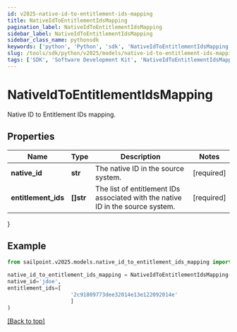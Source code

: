 ```yaml
---
id: v2025-native-id-to-entitlement-ids-mapping
title: NativeIdToEntitlementIdsMapping
pagination_label: NativeIdToEntitlementIdsMapping
sidebar_label: NativeIdToEntitlementIdsMapping
sidebar_class_name: pythonsdk
keywords: ['python', 'Python', 'sdk', 'NativeIdToEntitlementIdsMapping', 'V2025NativeIdToEntitlementIdsMapping'] 
slug: /tools/sdk/python/v2025/models/native-id-to-entitlement-ids-mapping
tags: ['SDK', 'Software Development Kit', 'NativeIdToEntitlementIdsMapping', 'V2025NativeIdToEntitlementIdsMapping']
---
```


# NativeIdToEntitlementIdsMapping

Native ID to Entitlement IDs mapping.

## Properties

Name | Type | Description | Notes
------------ | ------------- | ------------- | -------------
**native_id** | **str** | The native ID in the source system. | [required]
**entitlement_ids** | **[]str** | The list of entitlement IDs associated with the native ID in the source system. | [required]
}

## Example

```python
from sailpoint.v2025.models.native_id_to_entitlement_ids_mapping import NativeIdToEntitlementIdsMapping

native_id_to_entitlement_ids_mapping = NativeIdToEntitlementIdsMapping(
native_id='jdoe',
entitlement_ids=[
                    '2c91809773dee32014e13e122092014e'
                    ]
)

```
[[Back to top]](#) 

